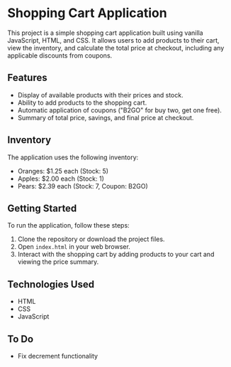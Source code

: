 # Shopping Cart Application

This project is a simple shopping cart application built using vanilla JavaScript, HTML, and CSS. It allows users to add products to their cart, view the inventory, and calculate the total price at checkout, including any applicable discounts from coupons.

## Features

- Display of available products with their prices and stock.
- Ability to add products to the shopping cart.
- Automatic application of coupons ("B2GO" for buy two, get one free).
- Summary of total price, savings, and final price at checkout.

## Inventory

The application uses the following inventory:

- Oranges: $1.25 each (Stock: 5)
- Apples: $2.00 each (Stock: 1)
- Pears: $2.39 each (Stock: 7, Coupon: B2GO)

## Getting Started

To run the application, follow these steps:

1. Clone the repository or download the project files.
2. Open `index.html` in your web browser.
3. Interact with the shopping cart by adding products to your cart and viewing the price summary.

## Technologies Used

- HTML
- CSS
- JavaScript

## To Do

- Fix decrement functionality
